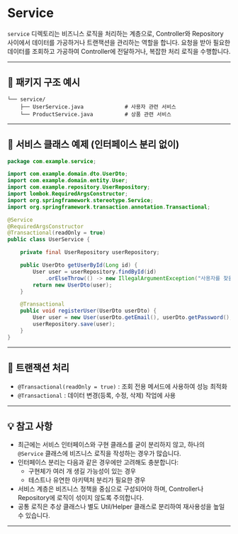 # Service

`service` 디렉토리는 비즈니스 로직을 처리하는 계층으로, Controller와 Repository 사이에서 데이터를 가공하거나 트랜잭션을 관리하는 역할을 합니다.
요청을 받아 필요한 데이터를 조회하고 가공하여 Controller에 전달하거나, 복잡한 처리 로직을 수행합니다.

---

## 📁 패키지 구조 예시

```plaintext
└── service/
    ├── UserService.java             # 사용자 관련 서비스
    └── ProductService.java          # 상품 관련 서비스
```

---

## 💼 서비스 클래스 예제 (인터페이스 분리 없이)

```java
package com.example.service;

import com.example.domain.dto.UserDto;
import com.example.domain.entity.User;
import com.example.repository.UserRepository;
import lombok.RequiredArgsConstructor;
import org.springframework.stereotype.Service;
import org.springframework.transaction.annotation.Transactional;

@Service
@RequiredArgsConstructor
@Transactional(readOnly = true)
public class UserService {

    private final UserRepository userRepository;

    public UserDto getUserById(Long id) {
        User user = userRepository.findById(id)
            .orElseThrow(() -> new IllegalArgumentException("사용자를 찾을 수 없습니다."));
        return new UserDto(user);
    }

    @Transactional
    public void registerUser(UserDto userDto) {
        User user = new User(userDto.getEmail(), userDto.getPassword(), userDto.getRole());
        userRepository.save(user);
    }
}
```

---

## 🔄 트랜잭션 처리

- `@Transactional(readOnly = true)` : 조회 전용 메서드에 사용하여 성능 최적화
- `@Transactional` : 데이터 변경(등록, 수정, 삭제) 작업에 사용

---

## 💡 참고 사항

- 최근에는 서비스 인터페이스와 구현 클래스를 굳이 분리하지 않고, 하나의 `@Service` 클래스에 비즈니스 로직을 작성하는 경우가 많습니다.
- 인터페이스 분리는 다음과 같은 경우에만 고려해도 충분합니다:
    - 구현체가 여러 개 생길 가능성이 있는 경우
    - 테스트나 유연한 아키텍처 분리가 필요한 경우
- 서비스 계층은 비즈니스 정책을 중심으로 구성되어야 하며, Controller나 Repository에 로직이 섞이지 않도록 주의합니다.
- 공통 로직은 추상 클래스나 별도 Util/Helper 클래스로 분리하여 재사용성을 높일 수 있습니다.

---

